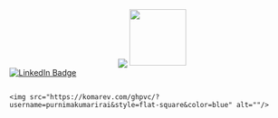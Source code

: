<div id="header" align="center">
  <img src="<div id="header" align="center">
  <img src="https://media.giphy.com/media/26vACLXgansDXwHzzI/giphy.gif" width="100"/>
</div>

                                                                                   
  <div id="badges">
  <a href="your-linkedin-URL">
    <img src="https://img.shields.io/badge/-LinkedIn-blue?style=for-the-badge&logo=linkedin&logoColor=white" alt="LinkedIn Badge"/>
  </a>
                                                                                                                                
</div>
                                                                                                                                 
                                                                                                                                 
                                                                                                                                                          <img src="https://komarev.com/ghpvc/?username=purnimakumarirai&style=flat-square&color=blue" alt=""/>
